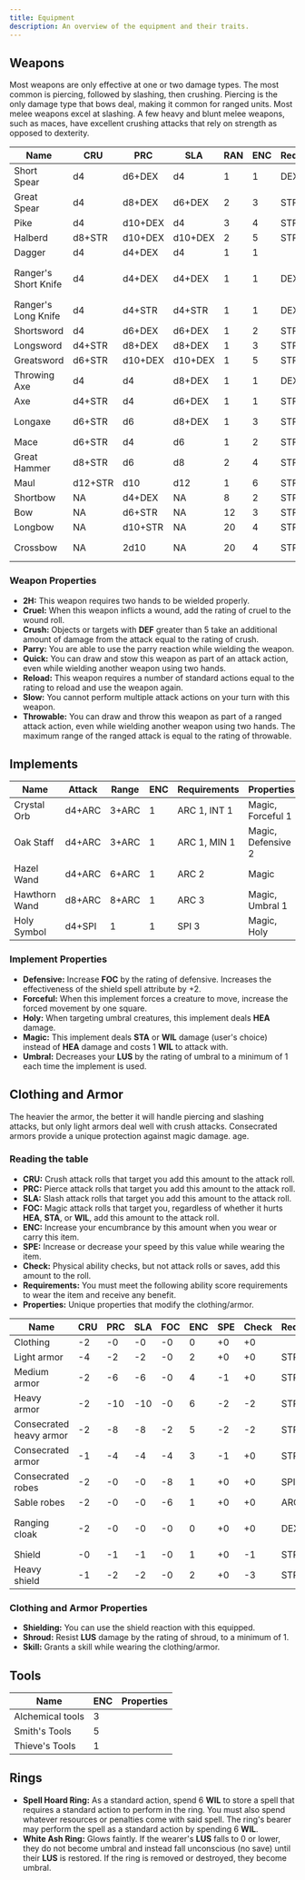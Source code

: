 ```yaml
---
title: Equipment
description: An overview of the equipment and their traits.
---
```


## Weapons

Most weapons are only effective at one or two damage types. The most common is piercing, followed by slashing, then crushing. Piercing is the only damage type that bows deal, making it common for ranged units. Most melee weapons excel at slashing. A few heavy and blunt melee weapons, such as maces, have excellent crushing attacks that rely on strength as opposed to dexterity.

| Name                 | CRU     | PRC     | SLA     | RAN | ENC | Requirements | Properties         |
| -------------------- | ------- | ------- | ------- | --- | --- | ------------ | ------------------ |
| Short Spear          | d4      | d6+DEX  | d4      | 1   | 1   | DEX 1        | Throwable 6        |
| Great Spear          | d4      | d8+DEX  | d6+DEX  | 2   | 3   | STR 1        | 2H                 |
| Pike                 | d4      | d10+DEX | d4      | 3   | 4   | STR 1        | 2H, Slow           |
| Halberd              | d8+STR  | d10+DEX | d10+DEX | 2   | 5   | STR 2        | 2H, Slow           |
| Dagger               | d4      | d4+DEX  | d4      | 1   | 1   |              | Quick              |
| Ranger's Short Knife | d4      | d4+DEX  | d4+DEX  | 1   | 1   | DEX 1        | Quick, Throwable 6 |
| Ranger's Long Knife  | d4      | d4+STR  | d4+STR  | 1   | 1   | DEX 1        | Parry              |
| Shortsword           | d4      | d6+DEX  | d6+DEX  | 1   | 2   | STR 0, DEX 0 | Parry              |
| Longsword            | d4+STR  | d8+DEX  | d8+DEX  | 1   | 3   | STR 1, DEX 0 | 2H, Parry          |
| Greatsword           | d6+STR  | d10+DEX | d10+DEX | 1   | 5   | STR 3        | 2H, Parry          |
| Throwing Axe         | d4      | d4      | d8+DEX  | 1   | 1   | DEX 2        | Throwable 4        |
| Axe                  | d4+STR  | d4      | d6+DEX  | 1   | 1   | STR 0        | Cruel 2            |
| Longaxe              | d6+STR  | d6      | d8+DEX  | 1   | 3   | STR 1        | 2H, Cruel 4        |
| Mace                 | d6+STR  | d4      | d6      | 1   | 2   | STR 1        |                    |
| Great Hammer         | d8+STR  | d6      | d8      | 2   | 4   | STR 3        | 2H                 |
| Maul                 | d12+STR | d10     | d12     | 1   | 6   | STR 4        | 2H, Slow           |
| Shortbow             | NA      | d4+DEX  | NA      | 8   | 2   | STR 0, DEX 0 | 2H                 |
| Bow                  | NA      | d6+STR  | NA      | 12  | 3   | STR 1, DEX 1 | 2H                 |
| Longbow              | NA      | d10+STR | NA      | 20  | 4   | STR 3, DEX 1 | 2H, Slow           |
| Crossbow             | NA      | 2d10    | NA      | 20  | 4   | STR 1        | 2H, Reload 2       |

### Weapon Properties

- **2H:** This weapon requires two hands to be wielded properly.
- **Cruel:** When this weapon inflicts a wound, add the rating of cruel to the wound roll.
- **Crush:** Objects or targets with **DEF** greater than 5 take an additional amount of damage from the attack equal to the rating of crush.
- **Parry:** You are able to use the parry reaction while wielding the weapon.
- **Quick:** You can draw and stow this weapon as part of an attack action, even while wielding another weapon using two hands.
- **Reload:** This weapon requires a number of standard actions equal to the rating to reload and use the weapon again.
- **Slow:** You cannot perform multiple attack actions on your turn with this weapon.
- **Throwable:** You can draw and throw this weapon as part of a ranged attack action, even while wielding another weapon using two hands. The maximum range of the ranged attack is equal to the rating of throwable.

## Implements

| Name          | Attack | Range | ENC | Requirements | Properties         |
| ------------- | ------ | ----- | --- | ------------ | ------------------ |
| Crystal Orb   | d4+ARC | 3+ARC | 1   | ARC 1, INT 1 | Magic, Forceful 1  |
| Oak Staff     | d4+ARC | 3+ARC | 1   | ARC 1, MIN 1 | Magic, Defensive 2 |
| Hazel Wand    | d4+ARC | 6+ARC | 1   | ARC 2        | Magic              |
| Hawthorn Wand | d8+ARC | 8+ARC | 1   | ARC 3        | Magic, Umbral 1    |
| Holy Symbol   | d4+SPI | 1     | 1   | SPI 3        | Magic, Holy        |

### Implement Properties

- **Defensive:** Increase **FOC** by the rating of defensive. Increases the effectiveness of the shield spell attribute by +2.
- **Forceful:** When this implement forces a creature to move, increase the forced movement by one square.
- **Holy:** When targeting umbral creatures, this implement deals **HEA** damage.
- **Magic:** This implement deals **STA** or **WIL** damage (user's choice) instead of **HEA** damage and costs 1 **WIL** to attack with.
- **Umbral:** Decreases your **LUS** by the rating of umbral to a minimum of 1 each time the implement is used.

## Clothing and Armor

The heavier the armor, the better it will handle piercing and slashing attacks, but only light armors deal well with crush attacks. Consecrated armors provide a unique protection against magic damage.
age.

### Reading the table

- **CRU:** Crush attack rolls that target you add this amount to the attack roll.
- **PRC:** Pierce attack rolls that target you add this amount to the attack roll.
- **SLA:** Slash attack rolls that target you add this amount to the attack roll.
- **FOC:** Magic attack rolls that target you, regardless of whether it hurts **HEA**, **STA**, or **WIL**, add this amount to the attack roll.
- **ENC:** Increase your encumbrance by this amount when you wear or carry this item.
- **SPE:** Increase or decrease your speed by this value while wearing the item.
- **Check:** Physical ability checks, but not attack rolls or saves, add this amount to the roll.
- **Requirements:** You must meet the following ability score requirements to wear the item and receive any benefit.
- **Properties:** Unique properties that modify the clothing/armor.

| Name                    | CRU | PRC | SLA | FOC | ENC | SPE | Check | Requirements | Properties                |
| ----------------------- | --- | --- | --- | --- | --- | --- | ----- | ------------ | ------------------------- |
| Clothing                | -2  | -0  | -0  | -0  | 0   | +0  | +0    |              |                           |
| Light armor             | -4  | -2  | -2  | -0  | 2   | +0  | +0    | STR 0        |                           |
| Medium armor            | -2  | -6  | -6  | -0  | 4   | -1  | +0    | STR 1        |                           |
| Heavy armor             | -2  | -10 | -10 | -0  | 6   | -2  | -2    | STR 2        |                           |
| Consecrated heavy armor | -2  | -8  | -8  | -2  | 5   | -2  | -2    | STR 2, SPI 1 |                           |
| Consecrated armor       | -1  | -4  | -4  | -4  | 3   | -1  | +0    | STR 1, SPI 2 |                           |
| Consecrated robes       | -2  | -0  | -0  | -8  | 1   | +0  | +0    | SPI 1        |                           |
| Sable robes             | -2  | -0  | -0  | -6  | 1   | +0  | +0    | ARC 2        | Shroud 1                  |
| Ranging cloak           | -2  | -0  | -0  | -0  | 0   | +0  | +0    | DEX 2        | Skill: Wilderness Stealth |
| Shield                  | -0  | -1  | -1  | -0  | 1   | +0  | -1    | STR 1        | Shielding                 |
| Heavy shield            | -1  | -2  | -2  | -0  | 2   | +0  | -3    | STR 3        | Shielding                 |

### Clothing and Armor Properties

- **Shielding:** You can use the shield reaction with this equipped.
- **Shroud:** Resist **LUS** damage by the rating of shroud, to a minimum of 1.
- **Skill:** Grants a skill while wearing the clothing/armor.

## Tools

| Name             | ENC | Properties |
| ---------------- | --- | ---------- |
| Alchemical tools | 3   |            |
| Smith's Tools    | 5   |            |
| Thieve's Tools   | 1   |            |

## Rings

- **Spell Hoard Ring:** As a standard action, spend 6 **WIL** to store a spell that requires a standard action to perform in the ring. You must also spend whatever resources or penalties come with said spell. The ring's bearer may perform the spell as a standard action by spending 6 **WIL**.
- **White Ash Ring:** Glows faintly. If the wearer's **LUS** falls to 0 or lower, they do not become umbral and instead fall unconscious (no save) until their **LUS** is restored. If the ring is removed or destroyed, they become umbral.
